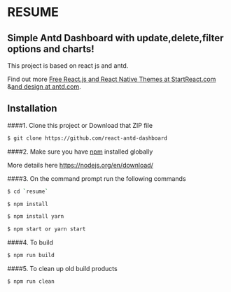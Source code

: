 # RESUME
## Simple Antd Dashboard with update,delete,filter options and charts! 


This project is based on react js and antd.

Find out more [Free React.js and React Native Themes at StartReact.com](http://www.startreact.com/) &[and design at antd.com](https://ant.design/).


## Installation
####1. Clone this project or Download that ZIP file

```sh
$ git clone https://github.com/react-antd-dashboard
```

####2.  Make sure you have [npm](https://www.npmjs.org/) installed globally

More details here
https://nodejs.org/en/download/

####3. On the command prompt run the following commands

```sh
$ cd `resume`
```
```sh
$ npm install 
```
```sh
$ npm install yarn
```
```sh
$ npm start or yarn start
```

####4. To build
```sh
$ npm run build
```

####5. To clean up old build products
```sh
$ npm run clean
```

